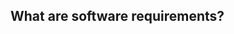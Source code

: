 <link rel="stylesheet" href="{{baseUrl}}/css/textbook.css">

<div class="website-content">

## What are software requirements? 

<div id="main">

<include src="./basics/topicPanel.md" />

</div>

</div>
</div>